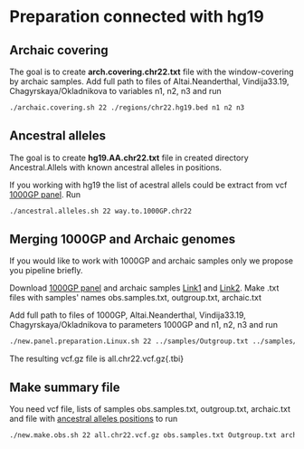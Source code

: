 
# Preparation connected with hg19

## Archaic covering 
The goal is to create __arch.covering.chr22.txt__ file with the window-covering by archaic samples. 
Add full path to files  of   Altai.Neanderthal, Vindija33.19, Chagyrskaya/Okladnikova to variables n1, n2, n3 and run 
```bash
./archaic.covering.sh 22 ./regions/chr22.hg19.bed n1 n2 n3
```


## Ancestral alleles
The goal is to create __hg19.AA.chr22.txt__ file  in created directory Ancestral.Allels with known ancestral alleles in positions.

If you working with hg19 the list of acestral allels could be extract from vcf [1000GP panel][1]. Run
```bash
./ancestral.alleles.sh 22 way.to.1000GP.chr22
```




## Merging 1000GP  and Archaic genomes

If you would like to work with 1000GP and archaic samples only we propose you pipeline briefly. 


Download [1000GP panel][1] and  archaic samples  [Link1][2] and [Link2][3]. Make .txt files with samples' names  obs.samples.txt, outgroup.txt, archaic.txt

Add full path to files  of 1000GP,  Altai.Neanderthal, Vindija33.19, Chagyrskaya/Okladnikova to parameters 1000GP and n1, n2, n3  and run 

```bash
./new.panel.preparation.Linux.sh 22 ../samples/Outgroup.txt ../samples/obs.samples.txt ./regions/chr22.hg19.bed 1000GP n1 n2 n3 all.chr22.vcf.gz
```
 
The resulting vcf.gz file is all.chr22.vcf.gz{.tbi}













## Make summary file 

You need  vcf file, lists of samples obs.samples.txt, outgroup.txt, archaic.txt and file with [ancestral alleles positions][4]
 to run  

```bash
./new.make.obs.sh 22 all.chr22.vcf.gz obs.samples.txt Outgroup.txt archaic.txt  ./Ancestral.Alleles/hg19.AA.chr22.txt ./regions/chr22.hg19.bed
```





[1]: http://ftp.1000genomes.ebi.ac.uk/vol1/ftp/release/20130502/ALL.chr22.phase3_shapeit2_mvncall_integrated_v5b.20130502.genotypes.vcf.gz 
[2]: http://cdna.eva.mpg.de/neandertal/Vindija/VCF/
[3]: http://ftp.eva.mpg.de/neandertal/ChagyrskayaOkladnikov/
[4]: https://drive.google.com/file/d/1Vw-QEG9uu1trkbGHpDVXhMlbGt-RQhbN/view?usp=sharing
